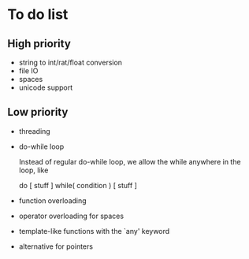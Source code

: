 To do list
==========

High priority
-------------

-	string to int/rat/float conversion
-	file IO
-	spaces
-	unicode support

Low priority
------------

-	threading
-	do-while loop

	Instead of regular do-while loop, we allow the while anywhere in the loop, like

	do [ stuff ] while( condition ) [ stuff ]
-	function overloading
-	operator overloading for spaces
-	template-like functions with the `any' keyword
-	alternative for pointers
